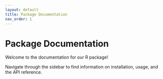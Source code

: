 ```yaml
---
layout: default
title: Package Documentation
nav_order: 1
---
```


# Package Documentation

Welcome to the documentation for our R package!

Navigate through the sidebar to find information on installation, usage, and the API reference.
